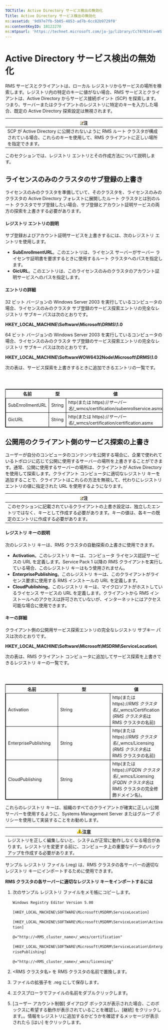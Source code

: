 ```yaml
---
TOCTitle: Active Directory サービス検出の無効化
Title: Active Directory サービス検出の無効化
ms:assetid: '9d97e7fb-5b05-4853-ad7b-6cc82b9729f0'
ms:contentKeyID: 18122270
ms:mtpsurl: 'https://technet.microsoft.com/ja-jp/library/Cc747614(v=WS.10)'
---
```


Active Directory サービス検出の無効化
=====================================

RMS サービスとクライアントは、ローカル レジストリからサービスの場所を検索します。レジストリ内の特定のキーに値がない場合、RMS サービスとクライアントは、Active Directory からサービス接続ポイント (SCP) を探索します。つまり、サーバーまたはクライアントのレジストリに特定のキーを入力した場合、既定の Active Directory 探索設定は無視されます。

| ![](images/Cc747614.note(WS.10).gif)注                                                                                        |
|------------------------------------------------------------------------------------------------------------------------------------------------------------|
| SCP が Active Directory に公開されないように RMS ルート クラスタが構成されている場合、これらのキーを使用して、RMS クライアントに正しい場所を指定できます。 |

このセクションでは、レジストリ エントリとその作成方法について説明します。

ライセンスのみのクラスタのサブ登録の上書き
------------------------------------------

ライセンスのみのクラスタを準備していて、そのクラスタを、ライセンスのみのクラスタの Active Directory フォレストに展開したルート クラスタとは別のルート クラスタでサブ登録したい場合、サブ登録とアカウント証明サービスの両方の探索を上書きする必要があります。

#### レジストリ エントリの説明

サブ登録およびアカウント証明サービスを上書きするには、次のレジストリ エントリを使用します。

-   **SubEnrollmentURL**。このエントリは、ライセンス サーバーがサーバー ライセンサ証明書を要求するときに使用するルート クラスタへのパスを指定します。
-   **GicURL**。このエントリは、このライセンスのみのクラスタのアカウント証明サービスへのパスを指定します。

#### エントリの詳細

32 ビット バージョンの Windows Server 2003 を実行しているコンピュータの場合、ライセンスのみのクラスタ サブ登録のサービス探索エントリの完全なレジストリ サブキー パスは次のとおりです。

**HKEY\_LOCAL\_MACHINE\\Software\\Microsoft\\DRMS\\1.0**

64 ビット バージョンの Windows Server 2003 を実行しているコンピュータの場合、ライセンスのみのクラスタ サブ登録のサービス探索エントリの完全なレジストリ サブキー パスは次のとおりです。

**HKEY\_LOCAL\_MACHINE\\SoftwareWOW6432Node\\Microsoft\\DRMS\\1.0**

次の表は、サービス探索を上書きするときに追加できるエントリの一覧です。

###  

 
<table style="border:1px solid black;">
<colgroup>
<col width="33%" />
<col width="33%" />
<col width="33%" />
</colgroup>
<thead>
<tr class="header">
<th>名前</th>
<th>型</th>
<th>値</th>
</tr>
</thead>
<tbody>
<tr class="odd">
<td style="border:1px solid black;">SubEnrollmentURL</td>
<td style="border:1px solid black;">String</td>
<td style="border:1px solid black;">http(または https)://<em>サーバー名</em>/_wmcs/certification/subenrollservice.asmx</td>
</tr>
<tr class="even">
<td style="border:1px solid black;">GicURL</td>
<td style="border:1px solid black;">String</td>
<td style="border:1px solid black;">http(または https)://<em>サーバー名</em>/_wmcs/certification/certification.asmx</td>
</tr>
</tbody>
</table>
  
公開用のクライアント側のサービス探索の上書き  
--------------------------------------------
  
ユーザーが自分のコンピュータのコンテンツを公開する場合に、企業で使われているトポロジに応じて公開に使用するサーバーの場所を上書きすることができます。通常、公開に使用するサーバーの場所は、クライアントが Active Directory を使用して探索します。クライアント コンピュータに適切なレジストリ キーを追加することで、クライアントはこれらの方法を無視して、代わりにレジストリ エントリの値に指定された URL を使用するようになります。
  
| ![](images/Cc747614.note(WS.10).gif)注                                                                                                                |  
|------------------------------------------------------------------------------------------------------------------------------------------------------------------------------------|  
| このセクションに記載されているクライアントの上書き設定は、独立したエントリではなく、キーとして作成する必要があります。キーの値は、各キーの既定のエントリに作成する必要があります。 |
  
#### レジストリ キーの説明
  
次のレジストリ キーは、RMS クラスタの自動探索の上書きに使用できます。
  
-   **Activation**。このレジストリ キーは、コンピュータ ライセンス認証サービスの URL を定義します。Service Pack 1 以降の RMS クライアントを実行している場合、このレジストリ キーはもう使用されません。  
-   **EnterprisePublishing**。このレジストリ キーは、このクライアントがライセンス要求に使用する RMS インストールの URL を定義します。  
-   **CloudPublishing**。このレジストリ キーは、マイクロソフトがホストしているライセンス サービスの URL を定義します。クライアントから RMS インストールへのアクセスは許可されていないが、インターネットにはアクセス可能な場合に使用できます。
  
#### キーの詳細
  
クライアント側の公開用サービス探索エントリの完全なレジストリ サブキー パスは次のとおりです。
  
**HKEY\_LOCAL\_MACHINE\\Software\\Microsoft\\MSDRM\\ServiceLocation\\**
  
次の表は、RMS クライアント コンピュータに追加してサービス探索を上書きできるレジストリ キーの一覧です。
  
###  

 
<table style="border:1px solid black;">
<colgroup>
<col width="33%" />
<col width="33%" />
<col width="33%" />
</colgroup>
<thead>
<tr class="header">
<th>名前</th>
<th>型</th>
<th>値</th>
</tr>
</thead>
<tbody>
<tr class="odd">
<td style="border:1px solid black;">Activation</td>
<td style="border:1px solid black;">String</td>
<td style="border:1px solid black;">http(または https)://<em>RMS クラスタ名</em>/_wmcs/Certification (<em>RMS クラスタ名</em>は RMS クラスタの名前)</td>
</tr>
<tr class="even">
<td style="border:1px solid black;">EnterprisePublishing</td>
<td style="border:1px solid black;">String</td>
<td style="border:1px solid black;">http(または https)://<em>RMS クラスタ名</em>/_wmcs/Licensing (<em>RMS クラスタ名</em>は RMS クラスタの名前)</td>
</tr>
<tr class="odd">
<td style="border:1px solid black;">CloudPublishing</td>
<td style="border:1px solid black;">String</td>
<td style="border:1px solid black;">http(または https)://<em>FQDN クラスタ名</em>/_wmcs/Licensing (<em>FQDN クラスタ名</em>は RMS クラスタの完全修飾ドメイン名)。</td>
</tr>
</tbody>
</table>
  
これらのレジストリ キーは、組織のすべてのクライアントが確実に正しい公開サーバーを使用するように、Systems Management Server またはグループ ポリシーを使用して実装することをお勧めします。
  
| ![](images/Cc747614.Caution(WS.10).gif)注意                                                                                                     |  
|------------------------------------------------------------------------------------------------------------------------------------------------------------------------------|  
| レジストリを正しく編集しないと、システムが正常に動作しなくなる場合があります。レジストリを変更する前に、コンピュータ上の重要なデータのバックアップを作成する必要があります。 |
  
サンプル レジストリ ファイル (.reg) は、RMS クラスタの各サーバーの適切なレジストリ キーにインポートするために使用できます。
  
**RMS クラスタの各サーバーに適切なレジストリ キーをインポートするには**  
1.  次のサンプル レジストリ ファイルをメモ帳にコピーします。
  
    `Windows Registry Editor Version 5.00`
  
    `[HKEY_LOCAL_MACHINE\SOFTWARE\Microsoft\MSDRM\ServiceLocation]`
  
    `[HKEY_LOCAL_MACHINE\SOFTWARE\Microsoft\MSDRM\ServiceLocation\Activation]`
  
    `@="http://<RMS_cluster_name>/_wmcs/certification"`
  
    `[HKEY_LOCAL_MACHINE\SOFTWARE\Microsoft\MSDRM\ServiceLocation\EnterprisePublishing]`
  
    `@="http://<RMS_cluster_name>/_wmcs/licensing"`
  
2.  &lt;RMS クラスタ名&gt; を RMS クラスタの名前で置換します。
  
3.  ファイルの拡張子を .reg にして保存します。
  
4.  エクスプローラでファイルの名前をダブルクリックします。
  
5.  \[ユーザー アカウント制御\] ダイアログ ボックスが表示された場合、このボックスに希望する動作が表示されていることを確認し、\[継続\] をクリックします。。情報をレジストリに追加するかどうかを確認するメッセージが表示されたら \[はい\] をクリックします。
